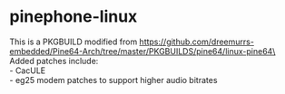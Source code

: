 # pinephone-linux

This is a PKGBUILD modified from https://github.com/dreemurrs-embedded/Pine64-Arch/tree/master/PKGBUILDS/pine64/linux-pine64\
\
Added patches include:\
    - CacULE\
    - eg25 modem patches to support higher audio bitrates
